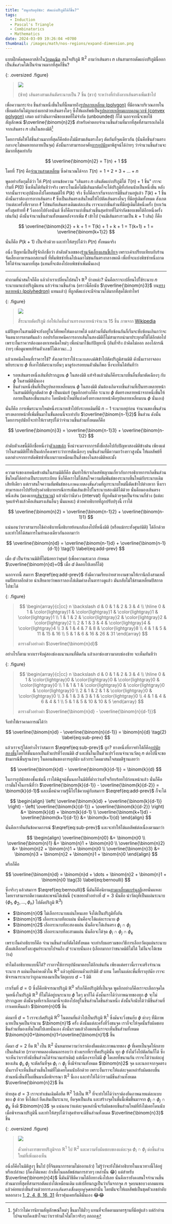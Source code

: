 ```yaml
---
title: "สนุกกับอุปนัย: ตัดแบ่งปริภูมิได้กี่ชิ้น?"
tags:
  - Induction
  - Pascal's Triangle
  - Combinatorics
  - Mathematics
date: 2024-03-09 19:26:04 +0700
thumbnail: /images/math/nos-regions/expand-dimension.png
---
```


แบบฝึกหัดสุดคลาสสิกใน[วิยุตคณิต][discrete math] สนใจปริภูมิ $\mathbb{R}^2$ ถามว่าเส้นตรง $n$ เส้นสามารถตัดแบ่งปริภูมินี้ออกเป็น*ชิ้นส่วน*ได้เป็นจำนวนมากที่สุดกี่ชิ้น?

{: .oversized .figure}
> ![](/images/math/nos-regions/insert-line.png)
>
> (ซ้าย) เส้นตรงสามเส้นตัดระนาบเป็น 7 ชิ้น (ขวา) ระหว่างที่กำลังลากเส้นตรงเพิ่มเข้าไป

เพื่อความกระจ่าง ชิ้นส่วนหนึ่งชิ้นในที่นี้หมายถึง[รูปหลายเหลี่ยม (polygon)][polygon] ที่มีอาณาบริเวณภายในเชื่อมต่อกันไม่ถูกแบ่งแยกด้วยเส้นตรงใดๆ ซึ่งให้ผลลัพธ์เป็น[รูปหลายเหลี่ยมแบบคอนเวกซ์ (convex polygon)][convex polygon] เสมอ แต่ว่ามันอาจมีขอบเขตที่ไม่จำกัด (unbounded) ก็ได้ นอกจากนี้จะขอใช้สัญลักษณ์ $\overline{\binom{n}2}$ สำหรับคำตอบจำนวนชิ้นส่วนที่มากที่สุดที่สามารถเกิดได้จากเส้นตรง $n$ เส้นในสองมิติ[^1]

โดยการตัดให้ได้ชิ้นส่วนมากที่สุดก็คือต้องไม่มีสามเส้นตรงใดๆ ตัดกันที่จุดเดียวกัน (นั่นคือชิ้นส่วนตรงกลางจะไม่หดหายกลายเป็นจุด) ดังนั้นเราสามารถอาศัย[การอุปนัย][math induction]มาพิสูจน์ได้ง่ายๆ ว่าจำนวนชิ้นส่วนจะมีมากที่สุดเท่ากับ

$$
\overline{\binom{n}2} = T(n) + 1
$$

โดยที่ $T(n)$ คือ[จำนวนสามเหลี่ยม][triangular number] ซึ่งคำนวณได้จาก $T(n) = 1 + 2 + 3 + \dots + n$

พูดอย่างรัดกุมได้ว่า ให้ $P(n)$ แทนข้อความ "เส้นตรง $n$ เส้นตัดแบ่งปริภูมิได้ $T(n)+1$ ชิ้น" เราจะเริมที่ $P(0)$ ซึ่งเห็นได้ทันทีว่าจริง เพราะในเมื่อไม่มีเส้นมาตัดก็จะได้ปริภูมิทั้งก้อนนับเป็นหนึ่งชิ้น หลังจากนั้นเราจะอุปนัยลงไปโดยสมมติให้ $P(k)$ จริง ซึ่งก็คือเราเริ่มจากการมีชิ้นส่วนอยู่แล้ว $T(k)+1$ ชิ้น ดังนั้นเราต้องการลากเส้นตรง $\ell$ ซึ่งเป็นเส้นตรงเส้นใหม่ให้ไปตัดเส้นตรงอื่นๆ ที่มีอยู่เดิมทั้งหมด สังเกตว่าแต่ละครั้งที่เราลาก $\ell$ ไปชนกับเส้นตรงเดิมแต่ละเส้น เราจะแบ่งชิ้นส่วนที่มีอยู่เดิมได้หนึ่งครั้ง (ยกเว้นครั้งสุดท้ายที่ $\ell$ วิ่งออกไปยังอนันต์ ซึ่งก็คือเราแบ่งชิ้นส่วนชิ้นสุดท้ายที่ไม่จำกัดขอบเขตได้อีกหนึ่งครั้งเช่นกัน) ดังนั้นจำนวนชิ้นส่วนทั้งหมดหลังจากเพิ่ม $\ell$ เข้าไป (จนมีเส้นตรงรวมเป็น $k+1$ เส้น) ก็คือ

$$
\overline{\binom{k}2} + k + 1 = T(k) + 1 + k + 1 = T(k+1) + 1 = \overline{\binom{k+1}2}
$$

นั่นก็คือ $P(k+1)$ เป็นจริงด้วย และทำให้สรุปได้ว่า $P(n)$ ทั้งหมดจริง

อนึ่ง ปัญหานี้เป็นที่รู้จักอีกชื่อว่า ลำดับตัวเลขของ[ร้านจัดเลี้ยงแสนขี้เกียจ][lazy caterer] เพราะเค้าเปรียบเทียบกับร้านจัดเลี้ยงอาหารนอกสถานที่ ที่หั่นพิซซ่าที่เฉไปเฉมาไม่ชนกันตรงกลางพอดี เพื่อที่จะแบ่งพิซซ่าหนึ่งถาดให้ได้จำนวนมากที่สุด (แทนที่จะต้องไปอบพิซซ่าเพิ่มนั่นเอง)

---

คำถามที่น่าสนใจก็คือ แล้วถ้าเราเปลี่ยนไปสนใจ $\mathbb{R}^3$ บ้างหล่ะ? นั่นคือเราจะเปลี่ยนไปใช้ระนาบ $n$ ระนาบมาแบ่งปริภูมิแทน แล้วจำนวนชิ้นส่วน (คราวนี้คือนับ $\overline{\binom{n}3}$ บน[ทรงหลายหน้า (polyhedron)][polyhedron] แทนแล้ว) ที่ถูกตัดแบ่งจะมีจำนวนได้มากที่สุดได้เท่าไหร่

{: .figure}
> ![](/images/math/nos-regions/cake-number.gif)
>
> สี่ระนาบตัดปริภูมิ ก่อให้เกิดชิ้นส่วนทรงหลายหน้าจำนวน 15 ชิ้น ภาพจาก [Wikipedia][wiki image cake number]

แม้ปัญหาในสามมิติจะยังอยู่ในวิสัยพอให้มองภาพได้ แต่ส่วนที่มันทับซ้อนกันก็เริ่มจะซับซ้อนเกินกว่าจะจินตนาการตามทันแล้ว กอปรกับเทคนิคการลากเส้นในสองมิติก็ไม่สามารถนำมาประยุกต์ใช้ได้อีกต่อไป เพราะงั้นเราควรต้องมองหาเทคนิคใหม่ๆ เพื่อนำมาใช้แก้ปัญหานี้ (อันที่จริง ถ้าคิดไม่ออก ลองไล่กรณีง่ายๆ เพื่อดูแพทเทิร์นตัวเลขก็ไม่เลวนะ...)

แล้วเทคนิคไหนที่เราควรใช้? สังเกตว่าเราใช้*ระนาบสองมิติ*เข้าไปตัดปริภูมิสามมิติ ดังนั้นเราอาจลองหยิบระนาบ $\phi$ ที่เอาไปตัดระนาบอื่นๆ มาดูร่องรอยบนตัวมันก็พอ ซึ่งจะเห็นได้ทันทีว่า

- รอยเส้นตรงหนึ่งเส้นที่ปรากฏบน $\phi$ ในสองมิติ แท้จริงแล้วมันก็คือระนาบชิ้นอื่นที่มาตัดเฉียงๆ กับ $\phi$ ในสามมิตินั่นเอง
- ชิ้นส่วนหนึ่งชิ้นที่เป็นรูปหลายเหลี่ยมบน $\phi$ ในสองมิติ มันต้องเกิดจากชิ้นส่วนที่เป็นทรงหลายหน้าในสามมิติที่ถูกตัดด้วย $\phi$ เป็นแน่แท้ (พูดอีกอย่างก็คือ ระนาบ $\phi$ ตัดทรงหลายหน้าจากหนึ่งชิ้นให้กลายเป็นสองชิ้นบนล่าง โดยมีหน้าใหม่ที่แบ่งครึ่งทรงหลายหน้าคือรูปหลายเหลี่ยมบน $\phi$ นั่นเอง)

นั่นก็คือ การเพิ่มระนาบใหม่หนึ่งระนาบเข้าไปยังระบบเดิมที่มี $n-1$ ระนาบอยู่ก่อน จำนวนของชิ้นส่วนทรงหลายหน้าที่เพิ่มขึ้นมาในขั้นตอนนี้จะเท่ากับ $\overline{\binom{n-1}2}$ ชิ้นส่วน ดังนั้นโดยการอุปนัยก็จะทำให้เราสรุปได้ว่าจำนวนชิ้นส่วนทั้งหมดก็คือ

$$
\overline{\binom{n}3} = \overline{\binom{n-1}3} + \overline{\binom{n-1}2}
$$

ลำดับตัวเลขนี้มีอีกชื่อหนึ่งว่า[ตัวเลขเค้ก][cake number] ซึ่งน่าจะมาจากการตั้งชื่อล้อไปกับปัญหาสองมิติข้างต้น เพียงแต่ว่าในสามมิติที่ให้เป็นเค้กก็คงเพราะว่าการตัดเฉียงๆ บนชิ้นส่วนที่มีความกว้างยาวสูงนั้น ให้ผลลัพธ์ที่แตกต่างจากการตัดพิซซ่าที่แบนราบเหมือนเป็นสิ่งของในสองมิติหละมั้ง

---

ความเจ๋งของเทคนิคข้างต้นในสามมิติก็คือ มันทำให้เราเกิดสหัชญาณเกี่ยวกับการอธิบายการเกิดชิ้นส่วนชิ้นใหม่ได้อย่างเป็นระบบระเบียบ ซึ่งก็คือเราไม่ได้สนใจความสัมพันธ์ของระนาบชิ้นใหม่กับระนาบเดิมเสียทีเดียว แต่เราสนใจความสัมพันธ์ของ*ภาพฉายของชิ้นส่วน*ที่ถูกระนาบใหม่นี้ตัดเข้าไปต่างหาก ซึ่งเราสามารถเอาไปปรับปรุงคำอธิบายกรณีการเพิ่มเส้นเข้าไปในระนาบสองมิติได้ด้วย นั่นคือมองเส้นตรงหนึ่งเส้น (มองแบบ[เส้นจำนวน][number line]) แล้วนับว่ามี*ช่วง* (interval) ที่ถูกคั่นด้วยจุดเป็นจำนวนกี่ช่วง (แต่ละจุดแท้จริงแล้วคือเส้นตรงเส้นอื่นๆ นั่นแหละ) ด้วยคำอธิบายที่ถูกปรับปรุงนี้ เราได้

$$
\overline{\binom{n}2} = \overline{\binom{n-1}2} + \overline{\binom{n-1}1}
$$

แน่นอนว่าเราสามารถใช้คำอธิบายนี้อธิบายย้อนกลับลงไปที่หนึ่งมิติ (หรือแม้กระทั่งศูนย์มิติ) ได้อีกด้วย และทำให้ได้สมการในทำนองเดียวกันออกมาว่า

$$
\overline{\binom{n}d} = \overline{\binom{n-1}d} + \overline{\binom{n-1}{d-1}}
\tag{1}
\label{eq:add-prev}
$$

เมื่อ $d$ เป็นจำนวนมิติที่ไม่น้อยกว่าศูนย์ (เพื่อความสะดวก กำหนด $\overline{\binom{n}d}=0$ เมื่อ $d$ ติดลบไปเลยก็ได้)

นอกจากนี้ สมการ $\eqref{eq:add-prev}$ ยังมีความเรียบง่ายสวยงามชวนให้เรานึกถึงสามเหลี่ยมปัสกาลอีกด้วย น่าเสียดายว่าพอเราลองไล่เติมค่าลงในตารางดูแล้ว มันกลับไม่ใช่สามเหลี่ยมปัสกาลไปซะได้

{: .figure}
> $$
> \begin{array}{c|cc}
> n \backslash d & 0 & 1 & 2 & 3 & 4 \\
> \hline
> 0 & 1 & \color{lightgray}1 & \color{lightgray}1 & \color{lightgray}1 & \color{lightgray}1 \\
> 1 & 1 & 2 & \color{lightgray}2 & \color{lightgray}2 & \color{lightgray}2 \\
> 2 & 1 & 3 & 4 & \color{lightgray}4 & \color{lightgray}4 \\
> 3 & 1 & 4 & 7 & 8 & \color{lightgray}8 \\
> 4 & 1 & 5 & 11 & 15 & 16 \\
> 5 & 1 & 6 & 16 & 26 & 31
> \end{array}
> $$
>
> ตารางตัวอย่างค่า $\overline{\binom{n}d}$

อย่างไรก็ตาม หากเราจับคู่สองช่องแนวนอนที่ติดกัน แล้วเอาช่องขวามาลบช่องซ้าย จะเห็นทันทีว่า

{: .figure}
> $$
> \begin{array}{c|cc}
> n \backslash d & 0 & 1 & 2 & 3 & 4 \\
> \hline
> 0 & 1 & \color{lightgray}0 & \color{lightgray}0 & \color{lightgray}0 & \color{lightgray}0 \\
> 1 & 1 & 1 & \color{lightgray}0 & \color{lightgray}0 & \color{lightgray}0 \\
> 2 & 1 & 2 & 1 & \color{lightgray}0 & \color{lightgray}0 \\
> 3 & 1 & 3 & 3 & 1 & \color{lightgray}0 \\
> 4 & 1 & 4 & 6 & 4 & 1 \\
> 5 & 1 & 5 & 10 & 10 & 5
> \end{array}
> $$
>
> ตารางตัวอย่างค่า $\overline{\binom{n}d} - \overline{\binom{n}{d-1}}$

จึงทำให้เราคาดการณ์ได้ว่า

$$
\overline{\binom{n}d} - \overline{\binom{n}{d-1}} = \binom{n}{d}
\tag{2}
\label{eq:sub-prev}
$$

แล้วเราจะรู้ได้อย่างไรว่าสมการ $\eqref{eq:sub-prev}$ ถูก? ทางหนึ่งที่อาจทำได้ก็คือ[อุปนัยสองชั้น][self double induction]โดยให้ชั้นนอกเป็นตัวแปรที่วิ่งบนมิติ $d$ และชั้นในเป็นตัวแปรวิ่งบนจำนวนวัตถุ $n$ ต่อไปนี้จะขอข้ามกรณีพื้นฐานง่ายๆ ในตอนต้นของการอุปนัย แล้วกระโดดมาสนใจสมมติฐานเลยว่า

$$
\overline{\binom{k}d} - \overline{\binom{k}{d-1}} = \binom{k}{d}
$$

ในการอุปนัยสองชั้นเช่นนี้ เราได้พิสูจน์ชั้นนอกในมิติที่ต่ำกว่าเสร็จเรียบร้อยไปก่อนหน้าแล้ว นั่นก็คือเรามั่นใจในกรณีที่ว่า $\overline{\binom{k}{d-1}} - \overline{\binom{k}{d-2}} = \binom{k}{d-1}$ และเมื่อนำความรู้นี้ไปใช้ควบคู่กับสมการ $\eqref{eq:add-prev}$ ก็จะได้

$$
\begin{align}
\left( \overline{\binom{k}d} + \overline{\binom{k}{d-1}} \right) -
\left( \overline{\binom{k}{d-1}} + \overline{\binom{k}{d-2}} \right)
&= \binom{k}{d} + \binom{k}{d-1} \\
\overline{\binom{k+1}d} - \overline{\binom{k+1}{d-1}}
&= \binom{k+1}{d}
\end{align}
$$

นั่นคือเรายืนยันข้อคาดการณ์ $\eqref{eq:sub-prev}$ และจะทำให้ได้ผลลัพธ์ต่อเนื่องตามมาว่า

$$
\begin{align}
\overline{\binom{n}0} &= \binom{n}0 \\
\overline{\binom{n}1} &= \binom{n}1 + \binom{n}0 \\
\overline{\binom{n}2} &= \binom{n}2 + \binom{n}1 + \binom{n}0 \\
\overline{\binom{n}3} &= \binom{n}3 + \binom{n}2 + \binom{n}1 + \binom{n}0
\end{align}
$$

หรือก็คือ

$$
\overline{\binom{n}d} = \binom{n}d + \dots + \binom{n}2 + \binom{n}1 + \binom{n}0
\tag{3}
\label{eq:bernoulli}
$$

ซึ่งจริงๆ แล้วสมการ $\eqref{eq:bernoulli}$​ นี่มันก็คือนิยาม[สามเหลี่ยมแบร์นุลลี][bernoulli triangle]เลยนั่นแหละ โดยเราสามารถตีความแต่ละพจน์ได้เช่นนี้ (จะขอยกตัวอย่างที่ $d=3$ นั่นคือ นำวัตถุที่เป็นแผ่นระนาบ $\lbrace \phi_1,\phi_2,\dots,\phi_n \rbrace$ ไปตัดปริภูมิ $\mathbb{R}^3$)

- $\binom{n}0$ ไม่เลือกระนาบแผ่นไหนเลย จึงได้เป็นปริภูมิทั้งอัน
- $\binom{n}1$ เลือกระนาบทีละแผ่น นั่นคือจะได้แต่ละระนาบ $\phi$
- $\binom{n}2$ เลือกระนาบทีละสองแผ่น นั่นคือจะได้เส้นตรง $\phi_i\cap\phi_j$
- $\binom{n}3$ เลือกระนาบทีละสามแผ่น นั่นคือจะได้จุด $\phi_i\cap\phi_j\cap\phi_k$

เพราะงั้นคำอธิบายก็คือ จำนวนชิ้นส่วนที่ตัดได้ทั้งหมด จะเท่ากับผลรวมของวิธีการเลือกวัตถุแผ่นระนาบ ตั้งแต่เลือกครั้งละศูนย์ระนาบไปจนถึง $d$ ระนาบนั่นเอง (เลือกมากกว่าขนาดมิติไม่ได้ ไม่งั้นจะได้เซตว่าง)

ทำไมถึงอธิบายแบบนี้ได้? เราอาจใช้การอุปนัยมาตอบได้อีกเช่นกัน เพียงแต่คราวนี้เราจะตรึงจำนวนระนาบ $n$ แผ่นเป็นค่าคงตัวใน $\mathbb{R}^3$ แล้วอุปนัยบนตัวแปรมิติ $d$ แทน โดยในแต่ละขั้นที่เราอุปนัย เราจะพิจารณาระนาบว่าถูกฉายลงมาเป็นวัตถุแบบ $d-1$ มิติ

เราเริ่มที่ $d=0$ ซึ่งก็คือพิจารณาปริภูมิ $\mathbb{R}^0$ หรือก็คือปริภูมิที่เป็นจุด พูดอีกอย่างก็คือเราจะเลือกจุดใดจุดหนึ่งในปริภูมิ $\mathbb{R}^3$ ที่ไม่ได้อยู่บนระนาบ $\phi$ ใดๆ มาก็ได้ ดังนั้นเราได้ว่าภาพฉายของทุก $\phi$ จะไม่ปรากฏเลย ดังนั้นจุดที่เราเลือกมานี้จะต้องไปอยู่ในชิ้นส่วนใดชิ้นส่วนหนึ่ง ดังนั้นจึงนับได้ว่ามีชิ้นส่วนที่เราเคยเห็นแล้ว $\binom{n}0$ ชิ้น

ต่อมาที่ $d=1$ เราจะ*ยืด*ปริภูมิ $\mathbb{R}^0$ ในตอนที่แล้วไปเป็นปริภูมิ $\mathbb{R}^1$ ซึ่งมันจะวิ่งชนกับ $\phi$ ต่างๆ ที่มีภาพฉายเป็นจุดเป็นจำนวน $\binom{n}1$ ครั้ง ดังนั้นแต่ละครั้งที่วิ่งชนจุด เราก็จะให้จุดนั้นรับผิดชอบชิ้นส่วนที่มองเห็นใหม่ไปเลยนั่นเอง ดังนั้นรวมแล้วถึงตอนนี้เราจะเห็นชิ้นส่วนทั้งหมด $\binom{n}0+\binom{n}1=\overline{\binom{n}1}$ ชิ้น

ถัดมา $d=2$ ยืด $\mathbb{R}^1$ เป็น $\mathbb{R}^2$ นั่นหมายความว่าเราต้องยืดแต่ละภาพฉายของ $\phi$ ที่เคยเป็นจุดให้กลายเป็นเส้นด้วย (เราอาจทดลองคิดนอกรอบว่า ช่วงแรกที่เรายืดปริภูมินั้น ทุก $\phi$ ยังไม่วิ่งไปตัดกันก็ได้ ซึ่งจะเห็นว่าเรายังนับชิ้นส่วนได้จำนวนเท่าเดิม) แต่เนื่องจากไม่มี $\phi$ ใดเลยที่ขนานกัน เราจะได้ว่าแต่ละคู่ของเส้น $\phi_i,\phi_j$ จะตัดกันที่จุด $\phi_i\cap\phi_j$ ซึ่งมีจำนวนทั้งหมด $\binom{n}2$ จุด และนอกจากจุดตรงนั้นเราก็จะเห็นชิ้นส่วนชิ้นใหม่ที่ไม่เคยโดนนับอีกด้วย เพราะงั้นเราจะให้แต่ละจุดเหล่ารับผิดชอบชิ้นส่วนหนึ่งชิ้นที่โผล่ขึ้นมาเมื่อพิจารณา $\mathbb{R}^2$ นี้เอง และทำให้ได้ว่ารวมมีชิ้นส่วนทั้งหมด $\overline{\binom{n}2}$ ชิ้น

ท้ายสุด $d=3$ เราจะทำเช่นเดิมคือยืด $\mathbb{R}^2$ ไปเป็น $\mathbb{R}^3$ ที่จะทำให้ได้ว่าเราต้องยืดภาพฉายแต่ละแบบของ $\phi$ ด้วย ซึ่งได้แก่ ยืดเส้นเป็นระนาบ, ยืดจุดเป็นเส้น และสร้างจุดในชั้นนี้เพิ่มขึ้นมาจาก $\phi_i\cap\phi_j\cap\phi_k$ ซึ่งมี $\binom{n}3$ จุด แน่นอนว่าแต่ละจุดเหล่านี้จะรับผิดชอบชิ้นส่วนใหม่ที่ยังไม่เคยโดนนับเมื่อพิจารณาปริภูมินี้ และทำให้สรุปได้ว่าสุดท้ายจะมีชิ้นส่วนทั้งหมด $\overline{\binom{n}3}$ ชิ้น


{: .oversized .figure}
> ![](/images/math/nos-regions/expand-dimension.png)
>
> ตัวอย่างการขยายปริภูมิจาก $\mathbb{R}^1$ ไป $\mathbb{R}^2$ และความรับผิดชอบของแต่ละจุด $\phi_i\cap\phi_j$ ต่อชิ้นส่วนใหม่ที่เพิ่งมองเห็น

อนึ่งก็คือในมิติสูงๆ ขึ้นไป (ที่จินตนาการตามไม่ออกแล้ว) ไม่รู้ว่าจะยังใช้คำอธิบายในแนวทางนี้ได้อยู่หรือเปล่านะ (ก็คงได้แหละ ถ้าเชื่อในผลลัพธ์สมการสวยๆ เหล่านั้น 😂) แต่สำหรับ $\overline{\binom{n}4}$ นี้มันมีวิธีตีความได้อีกทางนึงไปเลย นั่นคือเรายังคงสนใจจำนวนชิ้นส่วนมากที่สุดที่สามารถตัดแบ่งได้เหมือนเดิม แต่เปลี่ยนกฏเป็นว่าเริ่มจากจุด $n$ จุดบนขอบวงกลมแทน แล้วค่อยแบ่งชิ้นส่วนด้วยการ*ลากเส้นตรงเชื่อมทุกคู่จุด*เหล่านั้น โดยมันจะให้ผลลัพธ์เป็นชุดตัวเลขลำดับหลอกลวง [1, 2, 4, 8, 16, 31][dividing circle] ที่เราคุ้นเคยกันดีนั่นเอง 😂😂


[^1]: รู้ตัวว่าไม่ควรนิยามสัญลักษณ์ใหม่ๆ ขึ้นมาใช้มั่วๆ แทนที่จะยึดตามมาตรฐานที่มีอยู่แล้ว แต่ถ้าอ่านไปจนจบก็คงเข้าใจนะว่าเราห้ามใจไม่ไหวจริงๆ ถถถถ


[self double induction]: /2018/09/30/double-induction-with-n-choose-r.html


[polygon]: //en.wikipedia.org/wiki/Polygon
[convex polygon]: //en.wikipedia.org/wiki/Convex_polygon
[polyhedron]: //en.wikipedia.org/wiki/Polyhedron
[discrete math]: //en.wikipedia.org/wiki/Discrete_mathematics
[math induction]: //en.wikipedia.org/wiki/Mathematical_induction
[number line]: //en.wikipedia.org/wiki/Number_line

[triangular number]: //en.wikipedia.org/wiki/Triangular_number
[bernoulli triangle]: //en.wikipedia.org/wiki/Bernoulli%27s_triangle
[lazy caterer]: //en.wikipedia.org/wiki/Lazy_caterer%27s_sequence
[cake number]: //en.wikipedia.org/wiki/Cake_number
[dividing circle]: //en.wikipedia.org/wiki/Dividing_a_circle_into_areas

[wiki image cake number]: //commons.wikimedia.org/wiki/File:Cake_number_with_4_cutting_planes.gif